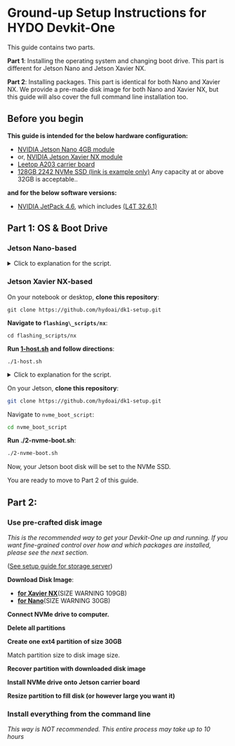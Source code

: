 # Ground-up Setup Instructions for HYDO Devkit-One

This guide contains two parts. 

**Part 1**: Installing the operating system and changing boot drive. This part is different for Jetson Nano and Jetson Xavier NX.

**Part 2**: Installing packages. This part is identical for both Nano and Xavier NX. We provide a pre-made disk image for both Nano and Xavier NX, but this guide will also cover the full command line installation too.

## Before you begin

**This guide is intended for the below hardware configuration:**

+ [NVIDIA Jetson Nano 4GB module](https://www.nvidia.com/en-us/autonomous-machines/embedded-systems/jetson-nano/)
+ or, [NVIDIA Jetson Xavier NX module](https://www.nvidia.com/en-us/autonomous-machines/embedded-systems/jetson-xavier-nx/)
+ [Leetop A203 carrier board](http://www.leetop.top/leetopen.asp?id=256)
+ [128GB 2242 NVMe SSD (link is example only)](https://www.transcend-info.com/Embedded/Products/No-1164) Any capacity at or above 32GB is acceptable..

**and for the below software versions:**

+ [NVIDIA JetPack 4.6](https://developer.nvidia.com/jetpack-sdk-46), which includes [(L4T 32.6.1)](https://developer.nvidia.com/embedded/linux-tegra-r3261)

## Part 1: OS & Boot Drive

### Jetson Nano-based

<details><summary>Click to explanation for the script.</summary>
<p>

#### Download L4T Driver Package and Sample Root Filesystem from NVIDIA

+ [Link to download L4T Driver Package for Nano](https://developer.nvidia.com/embedded/l4t/r32_release_v6.1/t210/jetson-210_linux_r32.6.1_aarch64.tbz2) ([storage.hydo.ai mirror](http://storage.hydo.ai/nvidia-mirror/jetpack4-6/nano/Jetson-210_Linux_R32.6.1_aarch64.tbz2))
+ [Link to download Sample Root Filesystem for Nano](https://developer.nvidia.com/embedded/l4t/r32_release_v6.1/t210/tegra_linux_sample-root-filesystem_r32.6.1_aarch64.tbz2) ([storage.hydo.ai mirror](http://storage.hydo.ai/nvidia-mirror/jetpack4-6/nano/Tegra_Linux_Sample-Root-Filesystem_R32.6.1_aarch64.tbz2))

Using Leetop A203 carrier board requires adding a kernel dtb (device tree binary) file to the L4T driver.

#TODO! get this file from leetop
+ [A203 nano kernel]()

</p></details>

### Jetson Xavier NX-based

On your notebook or desktop, **clone this repository**:
```
git clone https://github.com/hydoai/dk1-setup.git
```

**Navigate to `flashing\_scripts/nx`**:
```
cd flashing_scripts/nx
```

**Run [1-host.sh](flashing_scripts/nx/1-host.sh) and follow directions**:
```
./1-host.sh
```

<details><summary>Click to explanation for the script.</summary>
<p>

+ [Download L4T Driver Package for NX](https://developer.nvidia.com/embedded/l4t/r32_release_v6.1/t186/jetson_linux_r32.6.1_aarch64.tbz2) ([storage.hydo.ai mirror](http://storage.hydo.ai/nvidia-mirror/jetpack4-6/nx/Jetson_Linux_R32.6.1_aarch64.tbz2))
+ [Download Sample Root Filesystem for NX](https://developer.nvidia.com/embedded/l4t/r32_release_v6.1/t186/tegra_linux_sample-root-filesystem_r32.6.1_aarch64.tbz2) ([storage.hydo.ai mirror](http://storage.hydo.ai/nvidia-mirror/jetpack4-6/nx/Tegra_Linux_Sample-Root-Filesystem_R32.6.1_aarch64.tbz2))

Decompress L4T Driver Package:

```bash
tar -xvf Jetson_Linux_R32.6.1_aarch64.tbz2
```

This will output a directory named `Linux_for_Tegra`. 

Inside this, we will add a new kernel dtb file from Leetop for the A203 carrier board.

+ [Download A203 Jetpack4.6 dtb](leetop_kernel_files/jetpack4.6_203nx.rar)

Decompress the downloaded `.rar` file:

```bash
sudo apt install unrar
unrar x jetpack4.6_203nx.rar
```

This will extract one `.dtb` file insde `nx/Linux_for_Tegra/kernel/dtb` directory.

Copy this to the same corresponding directory in the full `Linux for Tegra` directory extracted above, and compress it back with tar.

</p>
</details>

On your Jetson, **clone this repository**:
```bash
git clone https://github.com/hydoai/dk1-setup.git
```

Navigate to `nvme_boot_script`:
```bash
cd nvme_boot_script
```

**Run ./2-nvme-boot.sh**:
```bash
./2-nvme-boot.sh
```

Now, your Jetson boot disk will be set to the NVMe SSD.

You are ready to move to Part 2 of this guide.

## Part 2:

### Use pre-crafted disk image

*This is the recommended way to get your Devkit-One up and running. If you want fine-grained control over how and which packages are installed, please see the next section.*

([See setup guide for storage server](https://github.com/hydoai/fs1-setup))

**Download Disk Image**:

+ [**for Xavier NX**](http://storage.hydo.ai/nx-img-latest.img)(SIZE WARNING 109GB)
+ [**for Nano**](http://storage.hydo.ai/nano-img-latest.img)(SIZE WARNING 30GB)

**Connect NVMe drive to computer.**

**Delete all partitions**

**Create one ext4 partition of size 30GB** 

Match partition size to disk image size.

**Recover partition with downloaded disk image**

**Install NVMe drive onto Jetson carrier board**

**Resize partition to fill disk (or however large you want it)**


### Install everything from the command line

*This way is NOT recommended. This entire process may take up to 10 hours*


